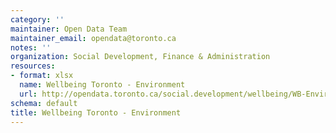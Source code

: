 ```yaml
---
category: ''
maintainer: Open Data Team
maintainer_email: opendata@toronto.ca
notes: ''
organization: Social Development, Finance & Administration
resources:
- format: xlsx
  name: Wellbeing Toronto - Environment
  url: http://opendata.toronto.ca/social.development/wellbeing/WB-Environment.xlsx
schema: default
title: Wellbeing Toronto - Environment
---
```

